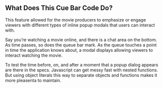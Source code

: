 ## What Does This Cue Bar Code Do?
This feature allowed for the movie producers to emphasize or engage viewers with different types of inline popup modals that users can interact with.

Say you’re watching a movie online, and there is a chat area on the bottom. As time passes, so does the queue bar mark. As the queue touches a point in time the application knows about, a modal displays allowing viewers to interact watching the movie.

To test the time before, on, and after a moment that a popup dialog appears are there in the specs. Javascript can get messy fast with nested functions. But using object literals this way to separate objects and functions makes it more pleasenta to maintain.
